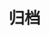 # 归档

[//]: # (<script>)

[//]: # (    // let bArr = document.body.className.split&#40;' '&#41;;)

[//]: # (    // bArr.push&#40;'close'&#41;;)

[//]: # (    // document.body.className = bArr.join&#40;' '&#41;;)

[//]: # (</script>)


<TimeLine-box timeLineYear="2022">

<time-line title="一个周敲代码的反思"
        content="工欲善其事，必先利其器。"
        href="life/2022/一个周敲代码的反思.md"
        year=2022 month_day="04/08"
        name="雨落">
</time-line>

<time-line title="Vue.js作者尤雨溪：框架设计就是不断地舍取"
        content="一篇在21年8月采访我男神的录音，尤雨溪就是我男神😭，
                希望我以后也能像他一样写出那如诗一般优美的代码。加油加油！"
        external=true
        href="https://www.xiaoyuzhoufm.com/episode/60fa5462fc5d26f06578d4f6"
        year=2022 month_day="04/06"
        name="从零道一">
</time-line>

<time-line title="关于我的破烂小屋"  
        content="耗时一个周，从零到有，陆陆续续添加了不少功能。
                就像盖房子一样，我宁愿自己搭也不想套用别人做的模板。自定义yyds！😊"
        year="2022" month_day="04/05" name="雨落"
        href="life/2022/home.md">
</time-line>

</TimeLine-box>






<script type="text/javascript" src="assets/js/skrollr.min.js"></script>
<script type="text/javascript">
    let s = skrollr.init();
</script>